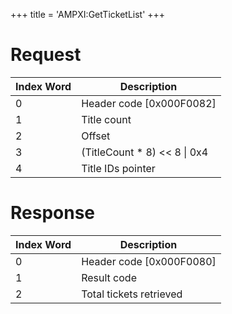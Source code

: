 +++
title = 'AMPXI:GetTicketList'
+++

# Request

| Index Word | Description                     |
|------------|---------------------------------|
| 0          | Header code \[0x000F0082\]      |
| 1          | Title count                     |
| 2          | Offset                          |
| 3          | (TitleCount \* 8) \<\< 8 \| 0x4 |
| 4          | Title IDs pointer               |

# Response

| Index Word | Description                |
|------------|----------------------------|
| 0          | Header code \[0x000F0080\] |
| 1          | Result code                |
| 2          | Total tickets retrieved    |
